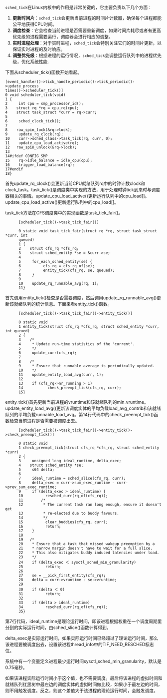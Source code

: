`sched_tick`在Linux内核中的作用是非常关键的，它主要负责以下几个方面：

1. **更新时间片**：`sched_tick`会更新当前进程的时间片计数器，确保每个进程都能公平地获得CPU时间。
2. **调度检查**：它会检查当前进程是否需要重新调度，如果时间片耗尽或者有更高优先级的进程需要运行，调度器会进行相应的调整。
3. **实时进程处理**：对于实时进程，`sched_tick`会特别关注它们的时间片更新，以保证实时进程的及时响应。
4. **调整优先级**：根据进程的运行情况，`sched_tick`会调整运行队列中的进程优先级，优化系统性能.

下面从scheduler_tick()函数开始看起。

```
[event_handler()->tick_handle_periodic()->tick_periodic()->update_process_
times()->scheduler_tick()]
0 void scheduler_tick(void)
1 {
2     int cpu = smp_processor_id();
3    struct rq *rq = cpu_rq(cpu);
4    struct task_struct *curr = rq->curr;
5
6     sched_clock_tick();
7
8    raw_spin_lock(&rq->lock);
9     update_rq_clock(rq);
10    curr->sched_class->task_tick(rq, curr, 0);
11    update_cpu_load_active(rq);
12   raw_spin_unlock(&rq->lock);
13
14#ifdef CONFIG_SMP
15    rq->idle_balance = idle_cpu(cpu);
16    trigger_load_balance(rq);
17#endif
18}
```

首先update_rq_clock()会更新当前CPU就绪队列rq中的时钟计数clock和clock_task。task_tick()是调度类中实现的方法，用于处理时钟tick到来时与调度器相关的事情。update_cpu_load_active()更新运行队列中的cpu_load[]。update_cpu_load_active()更新运行队列中的cpu_load[]。

task_tick方法在CFS调度类中的实现函数是task_tick_fair()。

```
      [scheduler_tick()->task_tick_fair()]

      0 static void task_tick_fair(struct rq *rq, struct task_struct *curr, int
      queued)
      1 {
      2    struct cfs_rq *cfs_rq;
      3    struct sched_entity *se = &curr->se;
      4
      5     for_each_sched_entity(se) {
      6          cfs_rq = cfs_rq_of(se);
      7          entity_tick(cfs_rq, se, queued);
      8     }
      9
      10    update_rq_runnable_avg(rq, 1);
      11}
```

首先调用entity_tick()检查是否需要调度，然后调用update_rq_runnable_avg()更新该就绪队列的统计信息。下面来看entity_tick()函数。

```
      [scheduler_tick()->task_tick_fair()->entity_tick()]

      0 static void
      1 entity_tick(struct cfs_rq *cfs_rq, struct sched_entity *curr, int queued)
      2 {
      3    /*
      4     * Update run-time statistics of the 'current'.
      5     */
      6     update_curr(cfs_rq);
      7
      8    /*
      9     * Ensure that runnable average is periodically updated.
      10    */
      11    update_entity_load_avg(curr, 1);
      12
      13    if (cfs_rq->nr_running > 1)
      14           check_preempt_tick(cfs_rq, curr);
      15}
```

entity_tick()首先更新当前进程的vruntime和该就绪队列的min_vruntime。update_entity_load_avg()更新该调度实体的平均负载load_avg_contrib和该就绪队列的平均负载runnable_load_avg。第14行代码中的check_preempt_tick()函数检查当前进程是否需要被调度出去。

```
      [scheduler_tick()->task_tick_fair()->entity_tick()->check_preempt_tick()]

      0 static void
      1 check_preempt_tick(struct cfs_rq *cfs_rq, struct sched_entity *curr)
      2 {
      3     unsigned long ideal_runtime, delta_exec;
      4    struct sched_entity *se;
      5     s64 delta;
      6
      7     ideal_runtime = sched_slice(cfs_rq, curr);
      8     delta_exec = curr->sum_exec_runtime - curr->prev_sum_exec_runtime;
      9     if (delta_exec > ideal_runtime) {
      10          resched_curr(rq_of(cfs_rq));
      11        /*
      12         * The current task ran long enough, ensure it doesn't get
      13         * re-elected due to buddy favours.
      14         */
      15          clear_buddies(cfs_rq, curr);
      16          return;
      17    }
      18
      19   /*
      20    * Ensure that a task that missed wakeup preemption by a
      21    * narrow margin doesn't have to wait for a full slice.
      22    * This also mitigates buddy induced latencies under load.
      23    */
      24    if (delta_exec ＜ sysctl_sched_min_granularity)
      25          return;
      26
      27    se = __pick_first_entity(cfs_rq);
      28    delta = curr->vruntime - se->vruntime;
      29
      30    if (delta ＜ 0)
      31          return;
      32
      33    if (delta > ideal_runtime)
      34          resched_curr(rq_of(cfs_rq));
      35}
```

第7行代码，ideal_runtime是理论运行时间，即该进程根据权重在一个调度周期里分到的实际运行时间，由sched_slice()函数计算得到。

delta_exec是实际运行时间，如果实际运行时间已经超过了理论运行时间，那么该进程要被调度出去，设置该进程thread_info中的TIF_NEED_RESCHED标志位。

系统中有一个变量定义进程最少运行时间sysctl_sched_min_granularity，默认是0.75毫秒。

如果该进程实际运行时间小于这个值，也不需要调度。最后将该进程的虚拟时间和就绪队列红黑树中最左边的调度实体的虚拟时间做比较，如果小于最左边的时间，则不用触发调度。反之，则这个差值大于该进程的理论运行时间，会触发调度。
